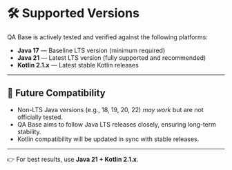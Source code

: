 # 🛠️ Supported Versions

QA Base is actively tested and verified against the following platforms:

- **Java 17** — Baseline LTS version (minimum required)  
- **Java 21** — Latest LTS version (fully supported and recommended)  
- **Kotlin 2.1.x** — Latest stable Kotlin releases

---

## 🔮 Future Compatibility

- Non-LTS Java versions (e.g., 18, 19, 20, 22) *may work* but are not officially tested.  
- QA Base aims to follow Java LTS releases closely, ensuring long-term stability.  
- Kotlin compatibility will be updated in sync with stable releases.

---

👉 For best results, use **Java 21 + Kotlin 2.1.x**.
